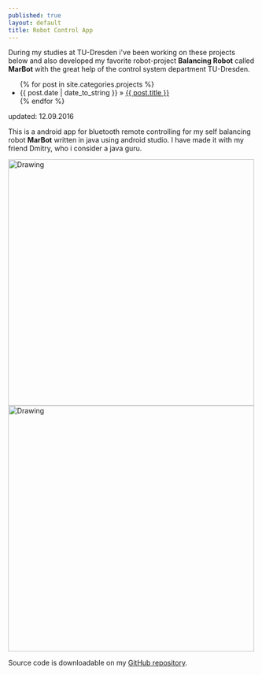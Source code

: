 ```yaml
---
published: true
layout: default
title: Robot Control App
---
```


During my studies at TU-Dresden i've been working on these projects below and also developed my favorite robot-project **Balancing Robot** called **MarBot** with the great help of the control system department TU-Dresden.

<div id="home">
  <ul class="posts">
    {% for post in site.categories.projects %}
      <li><span>{{ post.date | date_to_string }}</span> &raquo; <a href="{{ site.baseurl }}{{ post.url }}">{{ post.title }}</a></li>
    {% endfor %}
  </ul>
</div>

<p class="publish_date"> updated: 12.09.2016</p>

This is a android app for bluetooth remote controlling for my self balancing robot **MarBot** written in java using android studio. I have made it with my friend Dmitry, who i consider a java guru.

<img src="{{ site.baseurl }}/images/marbot/app/img1.jpg" alt="Drawing" style="width: 500px;"/>

<img src="{{ site.baseurl }}/images/marbot/app/img2.jpg" alt="Drawing" style="width: 500px;"/>

Source code is downloadable on my [GitHub repository](https://github.com/bolorkhuu/marbot-control).